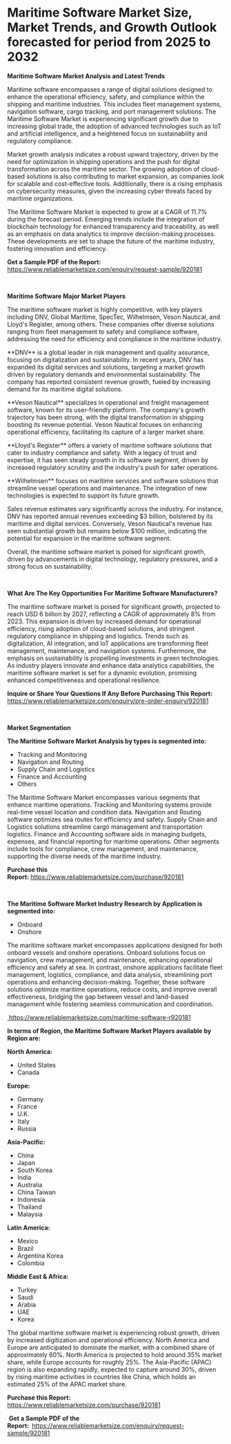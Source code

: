 <p><h1>Maritime Software Market Size, Market Trends, and Growth Outlook forecasted for period from 2025 to 2032</h1></p><p><strong>Maritime Software Market Analysis and Latest Trends</strong></p>
<p><p>Maritime software encompasses a range of digital solutions designed to enhance the operational efficiency, safety, and compliance within the shipping and maritime industries. This includes fleet management systems, navigation software, cargo tracking, and port management solutions. The Maritime Software Market is experiencing significant growth due to increasing global trade, the adoption of advanced technologies such as IoT and artificial intelligence, and a heightened focus on sustainability and regulatory compliance.</p><p>Market growth analysis indicates a robust upward trajectory, driven by the need for optimization in shipping operations and the push for digital transformation across the maritime sector. The growing adoption of cloud-based solutions is also contributing to market expansion, as companies look for scalable and cost-effective tools. Additionally, there is a rising emphasis on cybersecurity measures, given the increasing cyber threats faced by maritime organizations.</p><p>The Maritime Software Market is expected to grow at a CAGR of 11.7% during the forecast period. Emerging trends include the integration of blockchain technology for enhanced transparency and traceability, as well as an emphasis on data analytics to improve decision-making processes. These developments are set to shape the future of the maritime industry, fostering innovation and efficiency.</p></p>
<p><strong>Get a Sample PDF of the Report:&nbsp;</strong> <a href="https://www.reliablemarketsize.com/enquiry/request-sample/920181?utm_campaign=2928&utm_medium=2&utm_source=Github&utm_content=ia&utm_term=17042025&utm_id=maritime-software">https://www.reliablemarketsize.com/enquiry/request-sample/920181</a></p>
<p>&nbsp;</p>
<p><strong>Maritime Software Major Market Players</strong></p>
<p><p>The maritime software market is highly competitive, with key players including DNV, Global Maritime, SpecTec, Wilhelmsen, Veson Nautical, and Lloyd's Register, among others. These companies offer diverse solutions ranging from fleet management to safety and compliance software, addressing the need for efficiency and compliance in the maritime industry.</p><p>**DNV** is a global leader in risk management and quality assurance, focusing on digitalization and sustainability. In recent years, DNV has expanded its digital services and solutions, targeting a market growth driven by regulatory demands and environmental sustainability. The company has reported consistent revenue growth, fueled by increasing demand for its maritime digital solutions.</p><p>**Veson Nautical** specializes in operational and freight management software, known for its user-friendly platform. The company's growth trajectory has been strong, with the digital transformation in shipping boosting its revenue potential. Veson Nautical focuses on enhancing operational efficiency, facilitating its capture of a larger market share.</p><p>**Lloyd's Register** offers a variety of maritime software solutions that cater to industry compliance and safety. With a legacy of trust and expertise, it has seen steady growth in its software segment, driven by increased regulatory scrutiny and the industry's push for safer operations.</p><p>**Wilhelmsen** focuses on maritime services and software solutions that streamline vessel operations and maintenance. The integration of new technologies is expected to support its future growth.</p><p>Sales revenue estimates vary significantly across the industry. For instance, DNV has reported annual revenues exceeding $3 billion, bolstered by its maritime and digital services. Conversely, Veson Nautical's revenue has seen substantial growth but remains below $100 million, indicating the potential for expansion in the maritime software segment.</p><p>Overall, the maritime software market is poised for significant growth, driven by advancements in digital technology, regulatory pressures, and a strong focus on sustainability.</p></p>
<p>&nbsp;</p>
<p><strong>What Are The Key Opportunities For Maritime Software Manufacturers?</strong></p>
<p><p>The maritime software market is poised for significant growth, projected to reach USD 6 billion by 2027, reflecting a CAGR of approximately 8% from 2023. This expansion is driven by increased demand for operational efficiency, rising adoption of cloud-based solutions, and stringent regulatory compliance in shipping and logistics. Trends such as digitalization, AI integration, and IoT applications are transforming fleet management, maintenance, and navigation systems. Furthermore, the emphasis on sustainability is propelling investments in green technologies. As industry players innovate and enhance data analytics capabilities, the maritime software market is set for a dynamic evolution, promising enhanced competitiveness and operational resilience.</p></p>
<p><strong>Inquire or Share Your Questions If Any Before Purchasing This Report:</strong> <a href="https://www.reliablemarketsize.com/enquiry/pre-order-enquiry/920181?utm_campaign=2928&utm_medium=2&utm_source=Github&utm_content=ia&utm_term=17042025&utm_id=maritime-software">https://www.reliablemarketsize.com/enquiry/pre-order-enquiry/920181</a></p>
<p>&nbsp;</p>
<p><strong>Market Segmentation</strong></p>
<p><strong>The Maritime Software Market Analysis by types is segmented into:</strong></p>
<p><ul><li>Tracking and Monitoring</li><li>Navigation and Routing</li><li>Supply Chain and Logistics</li><li>Finance and Accounting</li><li>Others</li></ul></p>
<p><p>The Maritime Software Market encompasses various segments that enhance maritime operations. Tracking and Monitoring systems provide real-time vessel location and condition data. Navigation and Routing software optimizes sea routes for efficiency and safety. Supply Chain and Logistics solutions streamline cargo management and transportation logistics. Finance and Accounting software aids in managing budgets, expenses, and financial reporting for maritime operations. Other segments include tools for compliance, crew management, and maintenance, supporting the diverse needs of the maritime industry.</p></p>
<p><strong>Purchase this Report:&nbsp;</strong><a href="https://www.reliablemarketsize.com/purchase/920181?utm_campaign=2928&utm_medium=2&utm_source=Github&utm_content=ia&utm_term=17042025&utm_id=maritime-software">https://www.reliablemarketsize.com/purchase/920181</a></p>
<p>&nbsp;</p>
<p><strong>The Maritime Software Market Industry Research by Application is segmented into:</strong></p>
<p><ul><li>Onboard</li><li>Onshore</li></ul></p>
<p><p>The maritime software market encompasses applications designed for both onboard vessels and onshore operations. Onboard solutions focus on navigation, crew management, and maintenance, enhancing operational efficiency and safety at sea. In contrast, onshore applications facilitate fleet management, logistics, compliance, and data analysis, streamlining port operations and enhancing decision-making. Together, these software solutions optimize maritime operations, reduce costs, and improve overall effectiveness, bridging the gap between vessel and land-based management while fostering seamless communication and coordination.</p></p>
<p><a href="https://www.reliablemarketsize.com/maritime-software-r920181?utm_campaign=2928&utm_medium=2&utm_source=Github&utm_content=ia&utm_term=17042025&utm_id=maritime-software">&nbsp;https://www.reliablemarketsize.com/maritime-software-r920181</a></p>
<p><strong>In terms of Region, the Maritime Software Market Players available by Region are:</strong></p>
<p>
    <p> <strong> North America: </strong>
        <ul>
            <li>United States</li>
            <li>Canada</li>
        </ul>
        </p> 
    <p> <strong> Europe: </strong>
        <ul>
            <li>Germany</li>
            <li>France</li>
            <li>U.K.</li>
            <li>Italy</li>
            <li>Russia</li>
        </ul>
        </p> 
    <p> <strong> Asia-Pacific: </strong>
        <ul>
            <li>China</li>
            <li>Japan</li>
            <li>South Korea</li>
            <li>India</li>
            <li>Australia</li>
            <li>China Taiwan</li>
            <li>Indonesia</li>
            <li>Thailand</li>
            <li>Malaysia</li>
        </ul>
        </p> 
    <p> <strong> Latin America: </strong>
        <ul>
            <li>Mexico</li>
            <li>Brazil</li>
            <li>Argentina Korea</li>
            <li>Colombia</li>
        </ul>
        </p> 
    <p> <strong> Middle East & Africa: </strong>
        <ul>
            <li>Turkey</li>
            <li>Saudi</li>
            <li>Arabia</li>
            <li>UAE</li>
            <li>Korea</li>
        </ul>
    </p>
    </p>
<p><p>The global maritime software market is experiencing robust growth, driven by increased digitization and operational efficiency. North America and Europe are anticipated to dominate the market, with a combined share of approximately 60%. North America is projected to hold around 35% market share, while Europe accounts for roughly 25%. The Asia-Pacific (APAC) region is also expanding rapidly, expected to capture around 30%, driven by rising maritime activities in countries like China, which holds an estimated 25% of the APAC market share.</p></p>
<p><strong>Purchase this Report: </strong><a href="https://www.reliablemarketsize.com/purchase/920181?utm_campaign=2928&utm_medium=2&utm_source=Github&utm_content=ia&utm_term=17042025&utm_id=maritime-software">https://www.reliablemarketsize.com/purchase/920181</a></p>
<p>&nbsp;<strong>Get a Sample PDF of the Report:&nbsp;&nbsp;</strong><a href="https://www.reliablemarketsize.com/enquiry/request-sample/920181?utm_campaign=2928&utm_medium=2&utm_source=Github&utm_content=ia&utm_term=17042025&utm_id=maritime-software">https://www.reliablemarketsize.com/enquiry/request-sample/920181</a></p>
<p><strong></strong></p>
<p><p></p><p></p><p></p></p>